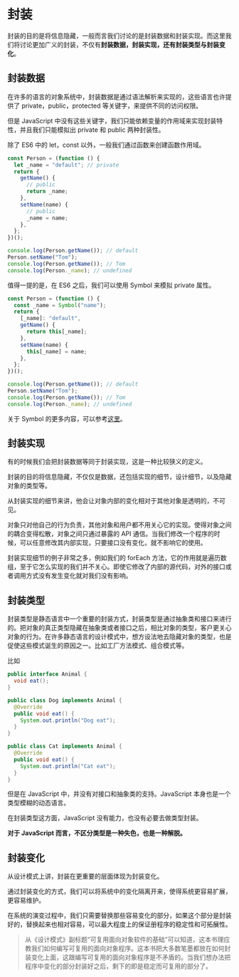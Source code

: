 # 封装

封装的目的是将信息隐藏，一般而言我们讨论的是封装数据和封装实现。而这里我们将讨论更加广义的封装，不仅有**封装数据，封装实现，还有封装类型与封装变化**。

## 封装数据

在许多的语言的对象系统中，封装数据是通过语法解析来实现的，这些语言也许提供了 private，public，protected 等关键字，来提供不同的访问权限。

但是 JavaScript 中没有这些关键字，我们只能依赖变量的作用域来实现封装特性，并且我们只能模拟出 private 和 public 两种封装性。

除了 ES6 中的 let，const 以外，一般我们通过函数来创建函数作用域。

```javascript
const Person = (function () {
  let _name = "default"; // private
  return {
    getName() {
      // public
      return _name;
    },
    setName(name) {
      // public
      _name = name;
    },
  };
})();

console.log(Person.getName()); // default
Person.setName("Tom");
console.log(Person.getName()); // Tom
console.log(Person._name); // undefined
```

值得一提的是，在 ES6 之后，我们可以使用 Symbol 来模拟 private 属性。

```javascript
const Person = (function () {
  const _name = Symbol("name");
  return {
    [_name]: "default",
    getName() {
      return this[_name];
    },
    setName(name) {
      this[_name] = name;
    },
  };
})();

console.log(Person.getName()); // default
Person.setName("Tom");
console.log(Person.getName()); // Tom
console.log(Person._name); // undefined
```

关于 Symbol 的更多内容，可以参考[这里](https://developer.mozilla.org/zh-CN/docs/Web/JavaScript/Reference/Global_Objects/Symbol)。

## 封装实现

有的时候我们会把封装数据等同于封装实现，这是一种比较狭义的定义。

封装的目的将信息隐藏，不仅仅是数据，还包括实现的细节，设计细节，以及隐藏对象的类型等。

从封装实现的细节来讲，他会让对象内部的变化相对于其他对象是透明的，不可见。

对象只对他自己的行为负责，其他对象和用户都不用关心它的实现。使得对象之间的耦合变得松散，对象之间只通过暴露的 API 通信。当我们修改一个程序的时候，可以任意修改其内部实现，只要接口没有变化，就不影响它的使用。

封装实现细节的例子非常之多，例如我们的 forEach 方法，它的作用就是遍历数组，至于它怎么实现的我们并不关心。即使它修改了内部的源代码，对外的接口或者调用方式没有发生变化就对我们没有影响。

## 封装类型

封装类型是静态语言中一个重要的封装方式，封装类型是通过抽象类和接口来进行的。把对象的真正类型隐藏在抽象类或者接口之后，相比对象的类型，客户更关心对象的行为。在许多静态语言的设计模式中，想方设法地去隐藏对象的类型，也是促使这些模式诞生的原因之一。比如工厂方法模式、组合模式等。

比如

```java
public interface Animal {
  void eat();
}

public class Dog implements Animal {
  @Override
  public void eat() {
    System.out.println("Dog eat");
  }
}

public class Cat implements Animal {
  @Override
  public void eat() {
    System.out.println("Cat eat");
  }
}
```

但是在 JavaScript 中，并没有对接口和抽象类的支持。JavaScript 本身也是一个类型模糊的动态语言。

在封装类型这方面，JavaScript 没有能力，也没有必要去做类型封装。

**对于 JavaScript 而言，不区分类型是一种失色，也是一种解脱。**

## 封装变化

从设计模式上讲，封装在更重要的层面体现为封装变化。

通过封装变化的方式，我们可以将系统中的变化隔离开来，使得系统更容易扩展，更容易维护。

在系统的演变过程中，我们只需要替换那些容易变化的部分，如果这个部分是封装好的，替换起来也相对容易，可以最大程度上的保证册程序的稳定性和可拓展性。

> 从《设计模式》副标题“可复用面向对象软件的基础”可以知道，这本书理应教我们如何编写可复用的面向对象程序。这本书把大多数笔墨都放在如何封装变化上面，这跟编写可复用的面向对象程序是不矛盾的。当我们想办法把程序中变化的部分封装好之后，剩下的即是稳定而可复用的部分了。

